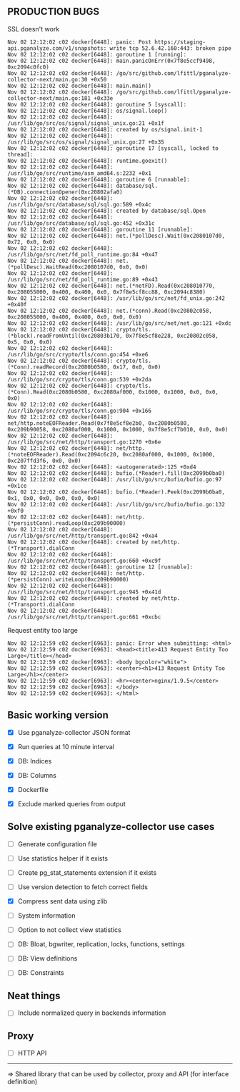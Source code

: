 ## PRODUCTION BUGS

SSL doesn't work

```
Nov 02 12:12:02 c02 docker[6448]: panic: Post https://staging-api.pganalyze.com/v1/snapshots: write tcp 52.6.42.160:443: broken pipe
Nov 02 12:12:02 c02 docker[6448]: goroutine 1 [running]:
Nov 02 12:12:02 c02 docker[6448]: main.panicOnErr(0x7f8e5ccf9498, 0xc2094c0fc0)
Nov 02 12:12:02 c02 docker[6448]: /go/src/github.com/lfittl/pganalyze-collector-next/main.go:30 +0x50
Nov 02 12:12:02 c02 docker[6448]: main.main()
Nov 02 12:12:02 c02 docker[6448]: /go/src/github.com/lfittl/pganalyze-collector-next/main.go:181 +0x33e
Nov 02 12:12:02 c02 docker[6448]: goroutine 5 [syscall]:
Nov 02 12:12:02 c02 docker[6448]: os/signal.loop()
Nov 02 12:12:02 c02 docker[6448]: /usr/lib/go/src/os/signal/signal_unix.go:21 +0x1f
Nov 02 12:12:02 c02 docker[6448]: created by os/signal.init·1
Nov 02 12:12:02 c02 docker[6448]: /usr/lib/go/src/os/signal/signal_unix.go:27 +0x35
Nov 02 12:12:02 c02 docker[6448]: goroutine 17 [syscall, locked to thread]:
Nov 02 12:12:02 c02 docker[6448]: runtime.goexit()
Nov 02 12:12:02 c02 docker[6448]: /usr/lib/go/src/runtime/asm_amd64.s:2232 +0x1
Nov 02 12:12:02 c02 docker[6448]: goroutine 6 [runnable]:
Nov 02 12:12:02 c02 docker[6448]: database/sql.(*DB).connectionOpener(0xc20802afa0)
Nov 02 12:12:02 c02 docker[6448]: /usr/lib/go/src/database/sql/sql.go:589 +0x4c
Nov 02 12:12:02 c02 docker[6448]: created by database/sql.Open
Nov 02 12:12:02 c02 docker[6448]: /usr/lib/go/src/database/sql/sql.go:452 +0x31c
Nov 02 12:12:02 c02 docker[6448]: goroutine 11 [runnable]:
Nov 02 12:12:02 c02 docker[6448]: net.(*pollDesc).Wait(0xc2080107d0, 0x72, 0x0, 0x0)
Nov 02 12:12:02 c02 docker[6448]: /usr/lib/go/src/net/fd_poll_runtime.go:84 +0x47
Nov 02 12:12:02 c02 docker[6448]: net.(*pollDesc).WaitRead(0xc2080107d0, 0x0, 0x0)
Nov 02 12:12:02 c02 docker[6448]: /usr/lib/go/src/net/fd_poll_runtime.go:89 +0x43
Nov 02 12:12:02 c02 docker[6448]: net.(*netFD).Read(0xc208010770, 0xc208055000, 0x400, 0x400, 0x0, 0x7f8e5cf8cc88, 0xc2094c8380)
Nov 02 12:12:02 c02 docker[6448]: /usr/lib/go/src/net/fd_unix.go:242 +0x40f
Nov 02 12:12:02 c02 docker[6448]: net.(*conn).Read(0xc20802c058, 0xc208055000, 0x400, 0x400, 0x0, 0x0, 0x0)
Nov 02 12:12:02 c02 docker[6448]: /usr/lib/go/src/net/net.go:121 +0xdc
Nov 02 12:12:02 c02 docker[6448]: crypto/tls.(*block).readFromUntil(0xc20803b170, 0x7f8e5cf8e228, 0xc20802c058, 0x5, 0x0, 0x0)
Nov 02 12:12:02 c02 docker[6448]: /usr/lib/go/src/crypto/tls/conn.go:454 +0xe6
Nov 02 12:12:02 c02 docker[6448]: crypto/tls.(*Conn).readRecord(0xc2080b0580, 0x17, 0x0, 0x0)
Nov 02 12:12:02 c02 docker[6448]: /usr/lib/go/src/crypto/tls/conn.go:539 +0x2da
Nov 02 12:12:02 c02 docker[6448]: crypto/tls.(*Conn).Read(0xc2080b0580, 0xc2080af000, 0x1000, 0x1000, 0x0, 0x0, 0x0)
Nov 02 12:12:02 c02 docker[6448]: /usr/lib/go/src/crypto/tls/conn.go:904 +0x166
Nov 02 12:12:02 c02 docker[6448]: net/http.noteEOFReader.Read(0x7f8e5cf8e2b0, 0xc2080b0580, 0xc209b90058, 0xc2080af000, 0x1000, 0x1000, 0x7f8e5cf7b010, 0x0, 0x0)
Nov 02 12:12:02 c02 docker[6448]: /usr/lib/go/src/net/http/transport.go:1270 +0x6e
Nov 02 12:12:02 c02 docker[6448]: net/http.(*noteEOFReader).Read(0xc2094c6c20, 0xc2080af000, 0x1000, 0x1000, 0xc207ffd3f6, 0x0, 0x0)
Nov 02 12:12:02 c02 docker[6448]: <autogenerated>:125 +0xd4
Nov 02 12:12:02 c02 docker[6448]: bufio.(*Reader).fill(0xc2099b0ba0)
Nov 02 12:12:02 c02 docker[6448]: /usr/lib/go/src/bufio/bufio.go:97 +0x1ce
Nov 02 12:12:02 c02 docker[6448]: bufio.(*Reader).Peek(0xc2099b0ba0, 0x1, 0x0, 0x0, 0x0, 0x0, 0x0)
Nov 02 12:12:02 c02 docker[6448]: /usr/lib/go/src/bufio/bufio.go:132 +0xf0
Nov 02 12:12:02 c02 docker[6448]: net/http.(*persistConn).readLoop(0xc209b90000)
Nov 02 12:12:02 c02 docker[6448]: /usr/lib/go/src/net/http/transport.go:842 +0xa4
Nov 02 12:12:02 c02 docker[6448]: created by net/http.(*Transport).dialConn
Nov 02 12:12:02 c02 docker[6448]: /usr/lib/go/src/net/http/transport.go:660 +0xc9f
Nov 02 12:12:02 c02 docker[6448]: goroutine 12 [runnable]:
Nov 02 12:12:02 c02 docker[6448]: net/http.(*persistConn).writeLoop(0xc209b90000)
Nov 02 12:12:02 c02 docker[6448]: /usr/lib/go/src/net/http/transport.go:945 +0x41d
Nov 02 12:12:02 c02 docker[6448]: created by net/http.(*Transport).dialConn
Nov 02 12:12:02 c02 docker[6448]: /usr/lib/go/src/net/http/transport.go:661 +0xcbc
```

Request entity too large

```
Nov 02 12:12:59 c02 docker[6963]: panic: Error when submitting: <html>
Nov 02 12:12:59 c02 docker[6963]: <head><title>413 Request Entity Too Large</title></head>
Nov 02 12:12:59 c02 docker[6963]: <body bgcolor="white">
Nov 02 12:12:59 c02 docker[6963]: <center><h1>413 Request Entity Too Large</h1></center>
Nov 02 12:12:59 c02 docker[6963]: <hr><center>nginx/1.9.5</center>
Nov 02 12:12:59 c02 docker[6963]: </body>
Nov 02 12:12:59 c02 docker[6963]: </html>
```

## Basic working version

* [X] Use pganalyze-collector JSON format
* [X] Run queries at 10 minute interval
* [X] DB: Indices
* [X] DB: Columns
* [X] Dockerfile
* [X] Exclude marked queries from output


## Solve existing pganalyze-collector use cases

* [ ] Generate configuration file
* [ ] Use statistics helper if it exists
* [ ] Create pg_stat_statements extension if it exists
* [ ] Use version detection to fetch correct fields
* [X] Compress sent data using zlib
* [ ] System information
* [ ] Option to not collect view statistics
* [ ] DB: Bloat, bgwriter, replication, locks, functions, settings
* [ ] DB: View definitions
* [ ] DB: Constraints


## Neat things

* [ ] Include normalized query in backends information


## Proxy

* [ ] HTTP API


---

=> Shared library that can be used by collector, proxy and API (for interface definition)
